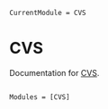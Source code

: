 ```@meta
CurrentModule = CVS
```

# CVS

Documentation for [CVS](https://github.com/EarlMilktea/CVS.jl).

```@index
```

```@autodocs
Modules = [CVS]
```
